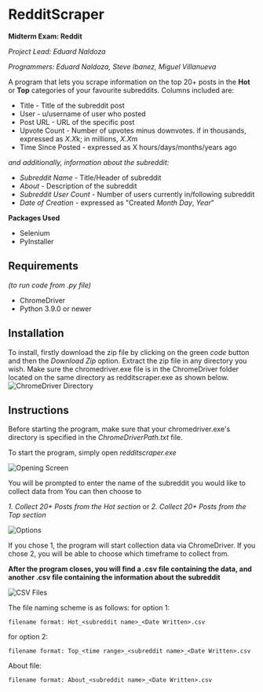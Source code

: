# RedditScraper
**Midterm Exam: Reddit**

*Project Lead: Eduard Naldoza*

*Programmers: Eduard Naldoza, Steve Ibanez, Miguel Villanueva*

A program that lets you scrape information on the top 20+ posts in the **Hot** or **Top** categories of your favourite subreddits. Columns included are:
 - Title - Title of the subreddit post
 - User - u/username of user who posted
 - Post URL - URL of the specific post
 - Upvote Count - Number of upvotes minus downvotes. if in thousands, expressed as *X.X*k; in millions, *X.X*m
 - Time Since Posted - expressed as X hours/days/months/years ago

*and additionally, information about the subreddit:*
 - *Subreddit Name* - Title/Header of subreddit
 - *About* - Description of the subreddit
 - *Subreddit User Count* - Number of users currently in/following subreddit
 - *Date of Creation* - expressed as "Created *Month* *Day*, *Year*"

**Packages Used**
 - Selenium
 - PyInstaller

## Requirements
*(to run code from .py file)*
 - ChromeDriver
 - Python 3.9.0 or newer

## Installation
 To install, firstly download the zip file by clicking on the green *code* button and then the *Download Zip* option. Extract the zip file in any directory you wish. 
 Make sure the chromedriver.exe file is in the ChromeDriver folder located on the same directory as redditscraper.exe as shown below.
 ![ChromeDriver Directory](https://raw.githubusercontent.com//EduardNaldozaCPE/redditscraper-midterm/tree/main/README_Images/chromedriverdir.png?raw=true)

## Instructions
Before starting the program, make sure that your chromedriver.exe's directory is specified in the *ChromeDriverPath.txt* file.

To start the program, simply open *redditscraper.exe*

![Opening Screen](https://raw.githubusercontent.com//EduardNaldozaCPE/redditscraper-midterm/tree/main/README_Images/subredditname.png?raw=true)

You will be prompted to enter the name of the subreddit you would like to collect data from
You can then choose to 

*1. Collect 20+ Posts from the Hot section* or  *2. Collect 20+ Posts from the Top section*

![Options](https://raw.githubusercontent.com//EduardNaldozaCPE/redditscraper-midterm/tree/main/README_Images/options.png?raw=true)

If you chose 1, the program will start collection data via ChromeDriver. 
If you chose 2, you will be able to choose which timeframe to collect from.

**After the program closes, you will find a .csv file containing the data, and another .csv file containing the information about the subreddit**

![CSV Files](https://raw.githubusercontent.com//EduardNaldozaCPE/redditscraper-midterm/tree/main/README_Images/outputs.png?raw=true)

The file naming scheme is as follows:
for option 1:

    filename format: Hot_<subreddit name>_<Date Written>.csv

for option 2:

    filename format: Top_<time range>_<subreddit name>_<Date Written>.csv

About file:

    filename format: About_<subreddit name>_<Date Written>.csv

